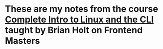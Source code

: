 # These are my notes from the course [Complete Intro to Linux and the CLI](https://frontendmasters.com/courses/linux-command-line/) taught by Brian Holt on Frontend Masters
